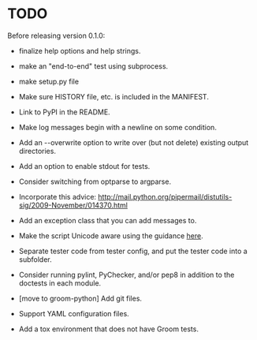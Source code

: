 TODO
====

Before releasing version 0.1.0:

 * finalize help options and help strings.
 * make an "end-to-end" test using subprocess.
 * make setup.py file
 * Make sure HISTORY file, etc. is included in the MANIFEST.

* Link to PyPI in the README.
* Make log messages begin with a newline on some condition.
* Add an --overwrite option to write over (but not delete) existing output
  directories.
* Add an option to enable stdout for tests.
* Consider switching from optparse to argparse.
* Incorporate this advice:
    http://mail.python.org/pipermail/distutils-sig/2009-November/014370.html
* Add an exception class that you can add messages to.
* Make the script Unicode aware using the guidance [here](http://docs.python.org/howto/unicode.html).
* Separate tester code from tester config, and put the tester code into
  a subfolder.
* Consider running pylint, PyChecker, and/or pep8 in addition to the
  doctests in each module.
* [move to groom-python] Add git files.
* Support YAML configuration files.
* Add a tox environment that does not have Groom tests.